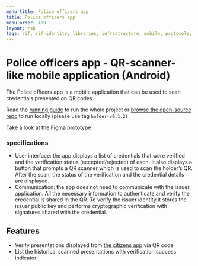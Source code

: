 ```yaml
---
menu_title: Police officers app
title: Police officers app
menu_order: 400
layout: rsk
tags: rif, rif-identity, libraries, infrastructure, mobile, protocols, mvp, design, rbtc, defi, decentralized, quick-start, guides, tutorial, networks, dapps, tools, rootstock, rsk, ethereum, smart-contracts, install, get-started, how-to, mainnet, testnet, contracts, wallets, web3, crypto
---
```


# Police officers app - QR-scanner-like mobile application (Android)

The Police officers app is a mobile application that can be used to scan credentials presented on QR codes.

Read the [running guide](../../run) to run the whole project or [browse the open-source repo](https://github.com/rsksmart/rif-identity-ui/tree/holder-v0.1.2/apps/W3CVerifier) to run locally (please use tag `holder-v0.1.2`)

Take a look at the [Figma prototype](https://www.figma.com/proto/KFwPTkCesIMlnutNDqJQLD/Gibraltar-Identity?node-id=274%3A2&scaling=min-zoom)

### specifications

- User interface: the app displays a list of credentials that were verified and the verification status (accepted/rejected) of each. It also displays a button that prompts a QR scanner which is used to scan the holder’s QR. After the scan, the status of the verification and the credential details are displayed.
- Communication: the app does not need to communicate with the issuer application. All the necessary information to authenticate and verify the credential is shared in the QR. To verify the issuer identity it stores the issuer public key and performs cryptographic verification with signatures shared with the credential.

## Features

- Verify presentations displayed from [the citizens app](../holder-app) via QR code
- List the historical scanned presentations with verification success indicator
